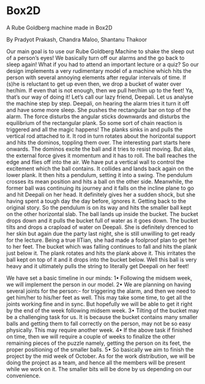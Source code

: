 Box2D
=====
A Rube Goldberg machine made in Box2D

By Pradyot Prakash, Chandra Maloo, Shantanu Thakoor

Our main goal is to use our Rube Goldberg Machine to shake the sleep out of a person’s eyes! We basically turn off our alarms and the go back to sleep again! What if you had to attend an important lecture or a quiz? So our design implements a very rudimentary model of a machine which hits the person with several annoying elements after regular intervals of time. If (s)he is reluctant to get up even then, we drop a bucket of water over her/him. If even that is not enough, then we pull her/him up to the feet! Ya, that’s our way of doing it! Let’s call our lazy friend, Deepali. Let us analyse the machine step by step. Deepali, on hearing the alarm tries it turn it off and have some more sleep. She pushes the rectangular bar on top of the alarm. The force disturbs the angular sticks downwards and disturbs the equilibrium of the rectangular plank. So some sort of chain reaction is triggered and all the magic happens! The planks sinks in and pulls the vertical rod attached to it. It rod in turn rotates about the horizontal support and hits the dominos, toppling them over. The interesting part starts here onwards. The dominos excite the ball and it tries to resist moving. But alas, the external force gives it momentum and it has to roll. The ball reaches the edge and flies off into the air. We have put a vertical wall to control the excitement which the ball contains. It collides and lands back again on the lower plank. It then hits a pendulum, setting it into a swing. The pendulum crosses its mean position and hits a ball on the other side. Meanwhile, the former ball was continuing its journey and it falls on the incline plane to go and hit Deepali on her head. It definitely gives her a sudden shock, but she having spent a tough day the day before, ignores it. Getting back to the original story. So the pendulum is on its way and hits the smaller ball kept on the other horizontal slab. The ball lands up inside the bucket. The bucket drops down and it pulls the bucket full of water as it goes down. The bucket tilts and drops a crapload of water on Deepali. She is definitely drenced to her skin but again due the party last night, she is still unwilling to get ready for the lecture. Being a true IITian, she had made a foolproof plan to get her to her feet. The bucket which was falling continues to fall and hits the plank just below it. The plank rotates and hits the plank above it. This irritates the ball kept on top of it and it drops into the bucket below. Well this ball is very heavy and it ultimately pulls the string to literally get Deepali on her feet!

We have set a basic timeline in our minds: 1• Following the midsem week, we will implement the person in our model. 2• We are planning on having several joints for the person:- for triggering the alarm, and then we need to get him/her to his/her feet as well. This may take some time, to get all the joints working fine and in sync. But hopefully we will be able to get it right by the end of the week following midsem week. 3• Tilting of the bucket may be a challenging task for us. It is because the bucket contains many smaller balls and getting them to fall correctly on the person, may not be so easy physically. This may require another week. 4• If the above task if finished on time, then we will require a couple of weeks to finalize the other remaining pieces of the puzzle namely, getting the person on its feet, the proper positioning of the smaller balls. 5• So basically we aim to finish the project by the mid week of October. As for the work distribution, we will be doing the project as a team, and hence all the members will be present while we work on it. The smaller bits will be done by us depending on our convenience.
